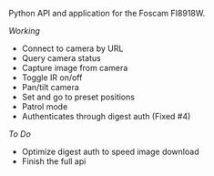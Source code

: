 Python API and application for the Foscam FI8918W.

_Working_
* Connect to camera by URL
* Query camera status
* Capture image from camera
* Toggle IR on/off
* Pan/tilt camera
* Set and go to preset positions
* Patrol mode
* Authenticates through digest auth (Fixed #4)

_To Do_
* Optimize digest auth to speed image download
* Finish the full api
